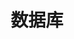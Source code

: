 ---
# 当前页面内容标题，默认为 Markdown 文件中的第一个 h1 标签内容
title: 数据库
# 当前页面图标的 FontClass 或文件路径 (建议填写)
icon: database
# 是否将该文章添加至文章列表中
article: false
# 是否将该文章添加至时间线中
timeline: false
---